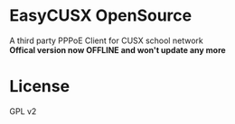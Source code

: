 # EasyCUSX OpenSource
A third party PPPoE Client for CUSX school network
<br>
**Offical version now OFFLINE and won't update any more**
# License
GPL v2
